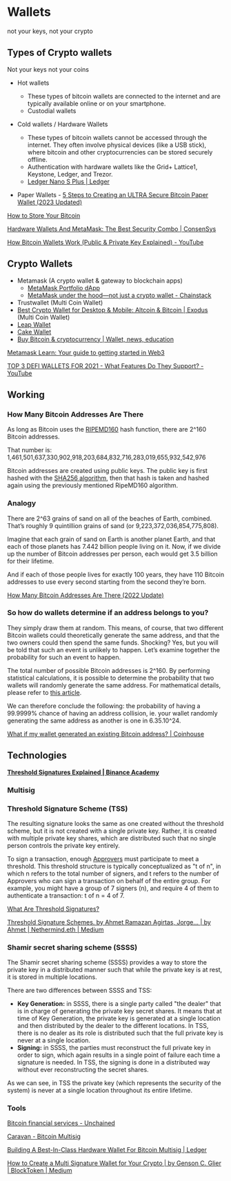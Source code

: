 # Wallets

not your keys, not your crypto

## Types of Crypto wallets

Not your keys not your coins

- Hot wallets
  - These types of bitcoin wallets are connected to the internet and are typically available online or on your smartphone.
  - Custodial wallets

- Cold wallets / Hardware Wallets
  - These types of bitcoin wallets cannot be accessed through the internet. They often involve physical devices (like a USB stick), where bitcoin and other cryptocurrencies can be stored securely offline.
  - Authentication with hardware wallets like the Grid+ Lattice1, Keystone, Ledger, and Trezor.
  - [Ledger Nano S Plus | Ledger](https://shop.ledger.com/products/ledger-nano-s-plus)

- Paper Wallets - [5 Steps to Creating an ULTRA Secure Bitcoin Paper Wallet (2023 Updated)](https://99bitcoins.com/bitcoin-wallet/paper/)

[How to Store Your Bitcoin](https://www.coindesk.com/learn/how-to-store-your-bitcoin)

[Hardware Wallets And MetaMask: The Best Security Combo | ConsenSys](https://consensys.net/blog/metamask/hardware-wallets-and-metamask-the-best-security-combo/)

[How Bitcoin Wallets Work (Public & Private Key Explained) - YouTube](https://www.youtube.com/watch?v=GSTiKjnBaes)

## Crypto Wallets

- Metamask (A crypto wallet & gateway to blockchain apps)
  - [MetaMask Portfolio dApp](https://portfolio.metamask.io/)
  - [MetaMask under the hood—not just a crypto wallet - Chainstack](https://chainstack.com/metamask-behind-the-scenes-not-only-a-crypto-wallet/)
- Trustwallet (Multi Coin Wallet)
- [Best Crypto Wallet for Desktop & Mobile: Altcoin & Bitcoin | Exodus](https://www.exodus.com/) (Multi Coin Wallet)
- [Leap Wallet](https://www.leapwallet.io/)
- [Cake Wallet](https://cakewallet.com/)
- [Buy Bitcoin &amp; cryptocurrency | Wallet, news, education](https://www.bitcoin.com/)

[Metamask Learn: Your guide to getting started in Web3](https://learn.metamask.io/lessons/what-is-a-crypto-wallet)

[TOP 3 DEFI WALLETS FOR 2021 - What Features Do They Support? - YouTube](https://www.youtube.com/watch?v=JCYIFtb8DwM)

## Working

### How Many Bitcoin Addresses Are There

As long as Bitcoin uses the [RIPEMD160](https://en.wikipedia.org/wiki/RIPEMD) hash function, there are 2^160 Bitcoin addresses.

That number is: 1,461,501,637,330,902,918,203,684,832,716,283,019,655,932,542,976

Bitcoin addresses are created using public keys. The public key is first hashed with the [SHA256 algorithm](https://en.wikipedia.org/wiki/SHA-2), then that hash is taken and hashed again using the previously mentioned RipeMD160 algorithm.

### Analogy

There are 2^63 grains of sand on all of the beaches of Earth, combined. That’s roughly 9 quintillion grains of sand (or 9,223,372,036,854,775,808).

Imagine that each grain of sand on Earth is another planet Earth, and that each of those planets has 7.442 billion people living on it. Now, if we divide up the number of Bitcoin addresses per person, each would get 3.5 billion for their lifetime.

And if each of those people lives for exactly 100 years, they have 110 Bitcoin addresses to use every second starting from the second they’re born.

[How Many Bitcoin Addresses Are There (2022 Update)](https://privacypros.io/btc-faq/how-many-btc-addresses)

### So how do wallets determine if an address belongs to you?

They simply draw them at random. This means, of course, that two different Bitcoin wallets could theoretically generate the same address, and that the two owners could then spend the same funds. Shocking? Yes, but you will be told that such an event is unlikely to happen. Let’s examine together the probability for such an event to happen.

The total number of possible Bitcoin addresses is 2^160. By performing statistical calculations, it is possible to determine the probability that two wallets will randomly generate the same address. For mathematical details, please refer to [this article](https://download.wpsoftware.net/bitcoin-birthday.pdf).

We can therefore conclude the following: the probability of having a 99.9999% chance of having an address collision, ie. your wallet randomly generating the same address as another is one in 6.35.10^24.

[What if my wallet generated an existing Bitcoin address? | Coinhouse](https://www.coinhouse.com/insights/news/what-if-my-wallet-generated-an-existing-bitcoin-address/)

## Technologies

[**Threshold Signatures Explained | Binance Academy**](https://academy.binance.com/en/articles/threshold-signatures-explained)

### Multisig

### Threshold Signature Scheme (TSS)

The resulting signature looks the same as one created without the threshold scheme, but it is not created with a single private key. Rather, it is created with multiple private key shares, which are distributed such that no single person controls the private key entirely.

To sign a transaction, enough [Approvers](https://qredo.zendesk.com/hc/en-us/articles/4405882993425) must participate to meet a threshold. This threshold structure is typically conceptualized as "t of n", in which n refers to the total number of signers, and t refers to the number of Approvers who can sign a transaction on behalf of the entire group. For example, you might have a group of 7 signers (n), and require 4 of them to authenticate a transaction: t of n = 4 of 7.

[What Are Threshold Signatures?](https://www.qredo.com/blog/what-are-threshold-signatures)

[Threshold Signature Schemes. by Ahmet Ramazan Agirtas, Jorge… | by Ahmet | Nethermind.eth | Medium](https://medium.com/nethermind-eth/threshold-signature-schemes-36f40bc42aca)

### Shamir secret sharing scheme (SSSS)

The Shamir secret sharing scheme (SSSS) provides a way to store the private key in a distributed manner such that while the private key is at rest, it is stored in multiple locations.

There are two differences between SSSS and TSS:

- **Key Generation:** in SSSS, there is a single party called "the dealer" that is in charge of generating the private key secret shares. It means that at time of Key Generation, the private key is generated at a single location and then distributed by the dealer to the different locations. In TSS, there is no dealer as its role is distributed such that the full private key is never at a single location.
- **Signing:** in SSSS, the parties must reconstruct the full private key in order to sign, which again results in a single point of failure each time a signature is needed. In TSS, the signing is done in a distributed way without ever reconstructing the secret shares.

As we can see, in TSS the private key (which represents the security of the system) is never at a single location throughout its entire lifetime.

### Tools

[Bitcoin financial services - Unchained](https://unchained.com/)

[Caravan - Bitcoin Multisig](https://unchained-capital.github.io/caravan/#/)

[Building A Best-In-Class Hardware Wallet For Bitcoin Multisig | Ledger](https://www.ledger.com/blog/building-a-best-in-class-hardware-bitcoin-multisig)

[How to Create a Multi Signature Wallet for Your Crypto | by Genson C. Glier | BlockToken | Medium](https://medium.com/blocktoken/how-to-create-a-multi-signature-wallet-for-your-crypto-f74c8f888791)
